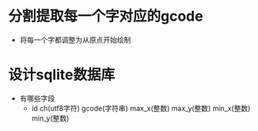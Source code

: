 # 分割提取每一个字对应的gcode
- 将每一个字都调整为从原点开始绘制

# 设计sqlite数据库
- 有哪些字段
    - id ch(utf8字符) gcode(字符串) max_x(整数) max_y(整数) min_x(整数) min_y(整数)